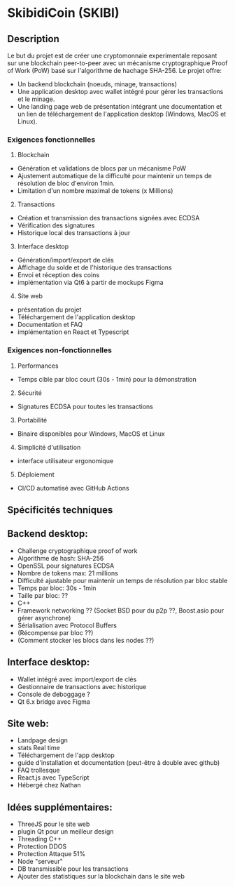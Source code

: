 # SkibidiCoin (SKIBI)

## Description
Le but du projet est de créer une cryptomonnaie experimentale reposant sur une blockchain peer-to-peer avec un mécanisme cryptographique Proof of Work (PoW) basé sur l'algorithme de hachage SHA-256. Le projet offre:
- Un backend blockchain (noeuds, minage, transactions)
- Une application desktop avec wallet intégré pour gérer les transactions et le minage.
- Une landing page web de présentation intégrant une documentation et un lien de téléchargement de l'application desktop (Windows, MacOS et Linux).

### Exigences fonctionnelles
1. Blockchain
- Génération et validations de blocs par un mécanisme PoW
- Ajustement automatique de la difficulté pour maintenir un temps de résolution de bloc d'environ 1min.
- Limitation d'un nombre maximal de tokens (x Millions)

2. Transactions
- Création et transmission des transactions signées avec ECDSA
- Vérification des signatures
- Historique local des transactions à jour 

3. Interface desktop
- Génération/import/export de clés
- Affichage du solde et de l'historique des transactions
- Envoi et réception des coins
- implémentation via Qt6 à partir de mockups Figma

4. Site web
- présentation du projet
- Téléchargement de l'application desktop
- Documentation et FAQ
- implémentation en React et Typescript

### Exigences non-fonctionnelles
1. Performances
- Temps cible par bloc court (30s - 1min) pour la démonstration

2. Sécurité
- Signatures ECDSA pour toutes les transactions

3. Portabilité
- Binaire disponibles pour Windows, MacOS et Linux

4. Simplicité d'utilisation
- interface utilisateur ergonomique

5. Déploiement
- CI/CD automatisé avec GitHub Actions

## Spécificités techniques
## Backend desktop:
- Challenge cryptographique proof of work
- Algorithme de hash: SHA-256
- OpenSSL pour signatures ECDSA
- Nombre de tokens max: 21 millions
- Difficulté ajustable pour maintenir un temps de résolution par bloc stable
- Temps par bloc: 30s - 1min
- Taille par bloc: ??
- C++
- Framework networking ?? (Socket BSD pour du p2p ??, Boost.asio pour gérer asynchrone)
- Sérialisation avec Protocol Buffers
- (Récompense par bloc ??)
- (Comment stocker les blocs dans les nodes ??)

## Interface desktop:
- Wallet intégré avec import/export de clés
- Gestionnaire de transactions avec historique
- Console de deboggage ?
- Qt 6.x bridge avec Figma

## Site web:
- Landpage design
- stats Real time
- Téléchargement de l'app desktop
- guide d'installation et documentation (peut-être à double avec github)
- FAQ trollesque
- React.js avec TypeScript
- Hébergé chez Nathan

## Idées supplémentaires:
- ThreeJS pour le site web
- plugin Qt pour un meilleur design
- Threading C++
- Protection DDOS
- Protection Attaque 51%
- Node "serveur"
- DB transmissible pour les transactions
- Ajouter des statistiques sur la blockchain dans le site web


